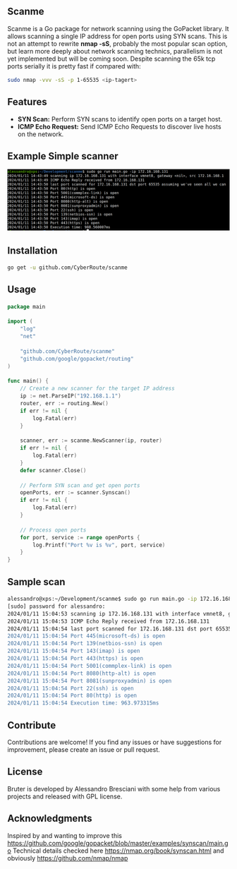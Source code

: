 ## Scanme

Scanme is a Go package for network scanning using the GoPacket library. It allows scanning a single IP address for open ports using SYN scans.
This is not an attempt to rewrite **nmap -sS**, probably the most popular scan option, but learn more deeply about network scanning technics, parallelism
is not yet implemented but will be coming soon. Despite scanning the 65k tcp ports serially it is pretty fast if compared with:

```bash
sudo nmap -vvv -sS -p 1-65535 <ip-tagert>
```

## Features

- **SYN Scan:** Perform SYN scans to identify open ports on a target host.
- **ICMP Echo Request:** Send ICMP Echo Requests to discover live hosts on the network.

## Example Simple scanner
<div align="center">
    <img src="/img/scanme.png" width="800px"</img> 
</div>

## Installation

```bash
go get -u github.com/CyberRoute/scanme
```

## Usage

```go
package main

import (
	"log"
	"net"

	"github.com/CyberRoute/scanme"
	"github.com/google/gopacket/routing"
)

func main() {
	// Create a new scanner for the target IP address
	ip := net.ParseIP("192.168.1.1")
	router, err := routing.New()
	if err != nil {
		log.Fatal(err)
	}

	scanner, err := scanme.NewScanner(ip, router)
	if err != nil {
		log.Fatal(err)
	}
	defer scanner.Close()

	// Perform SYN scan and get open ports
	openPorts, err := scanner.Synscan()
	if err != nil {
		log.Fatal(err)
	}

	// Process open ports
	for port, service := range openPorts {
		log.Printf("Port %v is %v", port, service)
	}
}
```

## Sample scan
```bash
alessandro@xps:~/Development/scanme$ sudo go run main.go -ip 172.16.168.131
[sudo] password for alessandro: 
2024/01/11 15:04:53 scanning ip 172.16.168.131 with interface vmnet8, gateway <nil>, src 172.16.168.1
2024/01/11 15:04:53 ICMP Echo Reply received from 172.16.168.131
2024/01/11 15:04:54 last port scanned for 172.16.168.131 dst port 65535 assuming we've seen all we can
2024/01/11 15:04:54 Port 445(microsoft-ds) is open
2024/01/11 15:04:54 Port 139(netbios-ssn) is open
2024/01/11 15:04:54 Port 143(imap) is open
2024/01/11 15:04:54 Port 443(https) is open
2024/01/11 15:04:54 Port 5001(commplex-link) is open
2024/01/11 15:04:54 Port 8080(http-alt) is open
2024/01/11 15:04:54 Port 8081(sunproxyadmin) is open
2024/01/11 15:04:54 Port 22(ssh) is open
2024/01/11 15:04:54 Port 80(http) is open
2024/01/11 15:04:54 Execution time: 963.973315ms
```

## Contribute
Contributions are welcome! If you find any issues or have suggestions for improvement, please create an issue or pull request.

## License
Bruter is developed by Alessandro Bresciani with some help from various projects and released with GPL license.

## Acknowledgments
Inspired by and wanting to improve this https://github.com/google/gopacket/blob/master/examples/synscan/main.go
Technical details checked here https://nmap.org/book/synscan.html and obviously https://github.com/nmap/nmap


